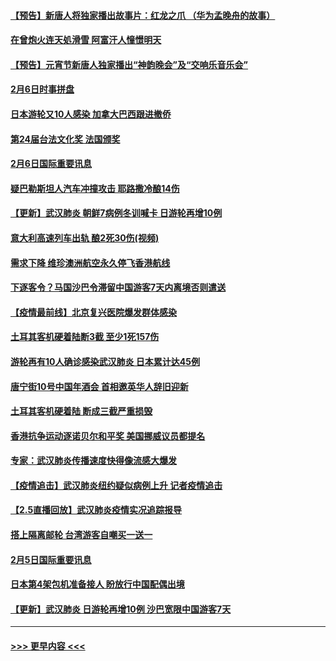 #### [【预告】新唐人将独家播出故事片：红龙之爪 （华为孟晚舟的故事）](../pages/prog202/a102767728.md?t=02070955) 
#### [在曾炮火连天処滑雪 阿富汗人憧憬明天](../pages/prog202/a102771290.md?t=02070955) 
#### [【预告】元宵节新唐人独家播出“神韵晚会”及“交响乐音乐会”](../pages/prog202/a102767674.md?t=02070955) 
#### [2月6日时事拼盘](../pages/prog202/a102771225.md?t=02070955) 
#### [日本游轮又10人感染 加拿大巴西跟进撤侨](../pages/prog202/a102771084.md?t=02070955) 
#### [第24届台法文化奖 法国颁奖](../pages/prog202/a102771032.md?t=02070955) 
#### [2月6日国际重要讯息](../pages/prog202/a102770794.md?t=02070955) 
#### [疑巴勒斯坦人汽车冲撞攻击 耶路撒冷酿14伤](../pages/prog202/a102770586.md?t=02070955) 
#### [【更新】武汉肺炎 朝鲜7病例冬训喊卡 日游轮再增10例](../pages/prog202/a102770740.md?t=02070955) 
#### [意大利高速列车出轨 酿2死30伤(视频)](../pages/prog202/a102770762.md?t=02070955) 
#### [需求下降 维珍澳洲航空永久停飞香港航线](../pages/prog202/a102770751.md?t=02070955) 
#### [下逐客令？马国沙巴令滞留中国游客7天内离境否则遣送](../pages/prog202/a102770640.md?t=02070955) 
#### [【疫情最前线】北京复兴医院爆发群体感染](../pages/prog202/a102770602.md?t=02070955) 
#### [土耳其客机硬着陆断3截 至少1死157伤](../pages/prog202/a102770508.md?t=02070955) 
#### [游轮再有10人确诊感染武汉肺炎 日本累计达45例](../pages/prog202/a102770476.md?t=02070955) 
#### [唐宁街10号中国年酒会 首相邀英华人辞旧迎新](../pages/prog202/a102770458.md?t=02070955) 
#### [土耳其客机硬着陆 断成三截严重损毁](../pages/prog202/a102770239.md?t=02070955) 
#### [香港抗争运动逐诺贝尔和平奖 美国挪威议员都提名](../pages/prog202/a102770390.md?t=02070955) 
#### [专家：武汉肺炎传播速度快得像流感大爆发](../pages/prog202/a102770132.md?t=02070955) 
#### [【疫情追击】武汉肺炎纽约疑似病例上升 记者疫情追击](../pages/prog202/a102770000.md?t=02070955) 
#### [【2.5直播回放】武汉肺炎疫情实况追踪报导](../pages/prog202/a102769913.md?t=02070955) 
#### [搭上隔离邮轮 台湾游客自嘲买一送一](../pages/prog202/a102769845.md?t=02070955) 
#### [2月5日国际重要讯息](../pages/prog202/a102769821.md?t=02070955) 
#### [日本第4架包机准备接人 盼放行中国配偶出境](../pages/prog202/a102769765.md?t=02070955) 
#### [【更新】武汉肺炎 日游轮再增10例 沙巴宽限中国游客7天](../pages/prog202/a102758911.md?t=02070955) 

----
#### [ >>> 更早内容 <<< ](../indexes/prog202-earlier.md)
